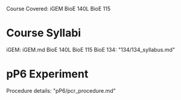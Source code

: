 Course Covered:
iGEM
BioE 140L
BioE 115

# Course Syllabi
iGEM: iGEM.md
BioE 140L
BioE 115
BioE 134: "134/134_syllabus.md"

# pP6 Experiment
Procedure details: "pP6/pcr_procedure.md"